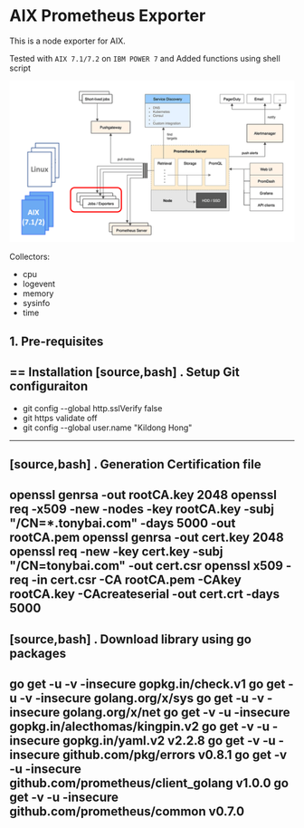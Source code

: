 # AIX Prometheus Exporter

This is a node exporter for AIX.

Tested with `AIX 7.1/7.2` on `IBM POWER 7` and Added functions using shell script

![alt text](images/unode.png)

Collectors:

* cpu
* logevent
* memory
* sysinfo
* time

## 1. Pre-requisites

== Installation
[source,bash]
. Setup Git configuraiton
----
* git config --global http.sslVerify false
* git https validate off
* git config --global user.name "Kildong Hong"
---- 
[source,bash]
. Generation Certification file
----
openssl genrsa -out rootCA.key 2048 
openssl req -x509 -new -nodes -key rootCA.key -subj "/CN=*.tonybai.com" -days 5000 -out rootCA.pem 
openssl genrsa -out cert.key 2048 
openssl req -new -key cert.key -subj "/CN=tonybai.com" -out cert.csr 
openssl x509 -req -in cert.csr -CA rootCA.pem -CAkey rootCA.key -CAcreateserial -out cert.crt -days 5000
----

[source,bash]
. Download library using go packages
----
go get -u -v -insecure  gopkg.in/check.v1
go get -u -v -insecure  golang.org/x/sys
go get -u -v -insecure  golang.org/x/net
go get -v -u -insecure  gopkg.in/alecthomas/kingpin.v2
go get -v -u -insecure  gopkg.in/yaml.v2 v2.2.8
go get -v -u -insecure  github.com/pkg/errors v0.8.1
go get -v -u -insecure  github.com/prometheus/client_golang v1.0.0
go get -v -u -insecure  github.com/prometheus/common v0.7.0
----


